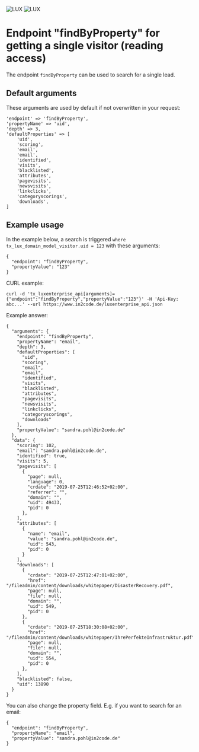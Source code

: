 ![LUX](/Documentation/Images/logo_claim.svg#gh-light-mode-only "LUX")
![LUX](/Documentation/Images/logo_claim_white.svg#gh-dark-mode-only "LUX")

# Endpoint "findByProperty" for getting a single visitor (reading access)

The endpoint `findByProperty` can be used to search for a single lead.

## Default arguments

These arguments are used by default if not overwritten in your request:

```
'endpoint' => 'findByProperty',
'propertyName' => 'uid',
'depth' => 3,
'defaultProperties' => [
    'uid',
    'scoring',
    'email',
    'email',
    'identified',
    'visits',
    'blacklisted',
    'attributes',
    'pagevisits',
    'newsvisits',
    'linkclicks',
    'categoryscorings',
    'downloads',
]
```

## Example usage

In the example below, a search is triggered `where tx_lux_domain_model_visitor.uid = 123` with these
arguments:

```
{
  "endpoint": "findByProperty",
  "propertyValue": "123"
}
```

CURL example:

```
curl -d 'tx_luxenterprise_api[arguments]={"endpoint":"findByProperty","propertyValue":"123"}' -H 'Api-Key: abc...' --url https://www.in2code.de/luxenterprise_api.json
```

Example answer:

```
{
  "arguments": {
    "endpoint": "findByProperty",
    "propertyName": "email",
    "depth": 3,
    "defaultProperties": [
      "uid",
      "scoring",
      "email",
      "email",
      "identified",
      "visits",
      "blacklisted",
      "attributes",
      "pagevisits",
      "newsvisits",
      "linkclicks",
      "categoryscorings",
      "downloads"
    ],
    "propertyValue": "sandra.pohl@in2code.de"
  },
  "data": {
    "scoring": 102,
    "email": "sandra.pohl@in2code.de",
    "identified": true,
    "visits": 5,
    "pagevisits": [
      {
        "page": null,
        "language": 0,
        "crdate": "2019-07-25T12:46:52+02:00",
        "referrer": "",
        "domain": "",
        "uid": 49433,
        "pid": 0
      },
    ],
    "attributes": [
      {
        "name": "email",
        "value": "sandra.pohl@in2code.de",
        "uid": 543,
        "pid": 0
      }
    ],
    "downloads": [
      {
        "crdate": "2019-07-25T12:47:01+02:00",
        "href": "/fileadmin/content/downloads/whitepaper/DisasterRecovery.pdf",
        "page": null,
        "file": null,
        "domain": "",
        "uid": 549,
        "pid": 0
      },
      {
        "crdate": "2019-07-25T18:30:08+02:00",
        "href": "/fileadmin/content/downloads/whitepaper/IhrePerfekteInfrastruktur.pdf",
        "page": null,
        "file": null,
        "domain": "",
        "uid": 554,
        "pid": 0
      },
    ],
    "blacklisted": false,
    "uid": 13890
  }
}
```

You can also change the property field. E.g. if you want to search for an email:

```
{
  "endpoint": "findByProperty",
  "propertyName": "email",
  "propertyValue": "sandra.pohl@in2code.de"
}
```
